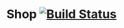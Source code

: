 # Shop [![Build Status](http://build.ttaylorr.com:8080/job/Shop/badge/icon)](http://build.ttaylorr.com:8080/job/Shop/)

